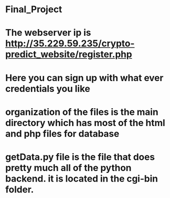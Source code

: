# Final_Project
# The webserver ip is http://35.229.59.235/crypto-predict_website/register.php
# Here you can sign up with what ever credentials you like
# organization of the files is the main directory which has most of the html and php files for database
# getData.py file is the file that does pretty much all of the python backend. it is located in the cgi-bin folder.
